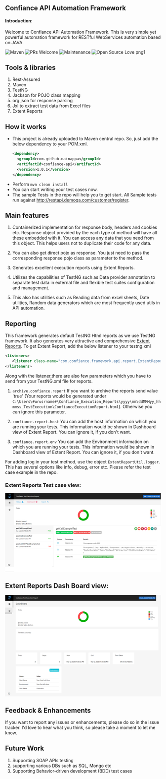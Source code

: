 ## Confiance API Automation Framework

#### Introduction:
Welcome to Confiance API Automation Framework. This is very simple yet powerful automation framework for RESTful WebServices automation based on JAVA.

![Maven](https://maven-badges.herokuapp.com/maven-central/com.github.nainappa/confiance-api/badge.svg)
![PRs Welcome](https://img.shields.io/badge/PRs-welcome-brightgreen.svg?style=flat-square)
![Maintenance](https://img.shields.io/badge/Maintained%3F-yes-green.svg)
![Open Source Love png1](https://badges.frapsoft.com/os/v1/open-source.png?v=103)

Tools & libraries
---------------------------------------
1. Rest-Assured
2. Maven 
3. TestNG
4. Jackson for POJO class mapping
5. org.json for response parsing
6. Jxl to extract test data from Excel files
7. Extent Reports

How it works
---------------------------------------
* This project is already uploaded to Maven central repo. So, just add the below dependency to your POM.xml. 
   ```xml
   <dependency>
     <groupId>com.github.nainappa</groupId>
     <artifactId>confiance-api</artifactId>
     <version>1.0.1</version>
  </dependency> 
  
   ```
* Perform ```mvn clean install```
* You can start writing your test cases now.
* The sample Tests in the repo will help you to get start. All Sample tests run against http://restapi.demoqa.com/customer/register. 

Main features
----------------------------
1. Containerized implementation for response body, headers and cookies etc. Response object provided by the each type of method will have all these embedded with it. You can access any data that you need from this object. This helps users not to duplicate their code for any data. 

2. You can also get direct pojo as response. You just need to pass the corresponding response pojo class as parameter to the method.

3. Generates excellent execution reports using Extent Reports.
 
4. Utilizes the capabilities of TestNG such as Data provider annotation to separate test data in external file and flexible test suites configuration and management.

5. This also has utilities such as Reading data from excel sheets, Date utilities, Random data generators which are most frequently used utils in API automation.

Reporting
------------
This framework generates default TestNG Html reports as we use TestNG framework. It also generates very attractive and comprehensive [Extent Reports][1]. To get Extent Report, add the below listener to your testng.xml

```xml
<listeners>
   <listener class-name="com.confiance.framework.api.report.ExtentReportListener"/>
</listeners>
```
Along with the listener,there are also few parameters which you have to send from your TestNG.xml file for reports.
1. ``` archive.confiance.report ```
If you want to archive the reports send value 'true' (Your reports would be generated under  ```C:\Users\#urusrname#\Confiance_Execution_Reports\yyyy\mm\ddMMMyy_hhmmss_TestExecution\ConfianceExecutionReport.html```). Otherwise you can ignore this parameter.

2. ``` confiance.report.host ```
You can add the host information on which you are running your tests. This information would be shown in Dashboard view of Extent Report. You can ignore it, if you don't want.

2. ``` confiance.report.env ```
You can add the Environment information on which you are running your tests. This information would be shown in Dashboard view of Extent Report. You can ignore it, if you don't want.

For adding log in your test method, use the object ``` ExtentReportUtil.logger ```. This has several options like info, debug, error etc. Please refer the test case example in the repo.

### Extent Reports Test case view:
![Screenshot](Extent_Report_Test_Case_View.png)
## Extent Reports Dash Board view:
![Screenshot](Extent_Report_DashBoard_View.png)

Feedback & Enhancements
-----------------------
If you want to report any issues or enhancements, please do so in the issue tracker. I'd love to hear what you think, so please take a moment to let me know.

Future Work
------------
1. Supporting SOAP APIs testing
2. supporting various DBs such as SQL, Mongo etc 
3. Supporting Behavior-driven development (BDD) test cases

[1]: http://extentreports.com/docs/versions/3/java/ "Extent Reports"
